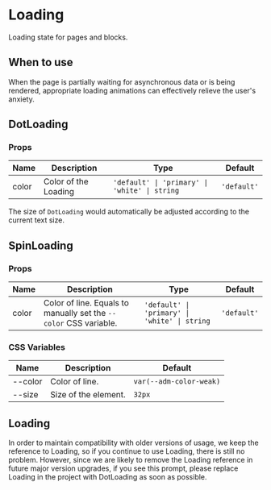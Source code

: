 # Loading

Loading state for pages and blocks.

## When to use

When the page is partially waiting for asynchronous data or is being rendered, appropriate loading animations can effectively relieve the user's anxiety.

## DotLoading

<code src="../dot-loading/demos/demo1.tsx"></code>

### Props

| Name  | Description          | Type                                          | Default     |
| ----- | -------------------- | --------------------------------------------- | ----------- |
| color | Color of the Loading | `'default' \| 'primary' \| 'white' \| string` | `'default'` |

The size of `DotLoading` would automatically be adjusted according to the current text size.

## SpinLoading

<code src="../spin-loading/demos/demo1.tsx"></code>

### Props

| Name  | Description                                                       | Type                                          | Default     |
| ----- | ----------------------------------------------------------------- | --------------------------------------------- | ----------- |
| color | Color of line. Equals to manually set the `--color` CSS variable. | `'default' \| 'primary' \| 'white' \| string` | `'default'` |

### CSS Variables

| Name    | Description          | Default                 |
| ------- | -------------------- | ----------------------- |
| --color | Color of line.       | `var(--adm-color-weak)` |
| --size  | Size of the element. | `32px`                  |

## Loading

In order to maintain compatibility with older versions of usage, we keep the reference to Loading, so if you continue to use Loading, there is still no problem. However, since we are likely to remove the Loading reference in future major version upgrades, if you see this prompt, please replace Loading in the project with DotLoading as soon as possible.
